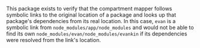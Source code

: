 This package exists to verify that the compartment mapper follows symbolic
links to the original location of a package and looks up that package's
dependencies from  its real location.
In this case, `evan` is a symbolic link from `node_modules/app/node_modules`
and would not be able to find its own `node_modules/evan/node_modules/evankin`
if its dependencies were resolved from the link's location.

